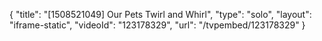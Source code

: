 {
    "title": "[1508521049] Our Pets Twirl and Whirl",
    "type": "solo",
    "layout": "iframe-static",
    "videoId": "123178329",
    "url": "\/tvpembed\/123178329"
}